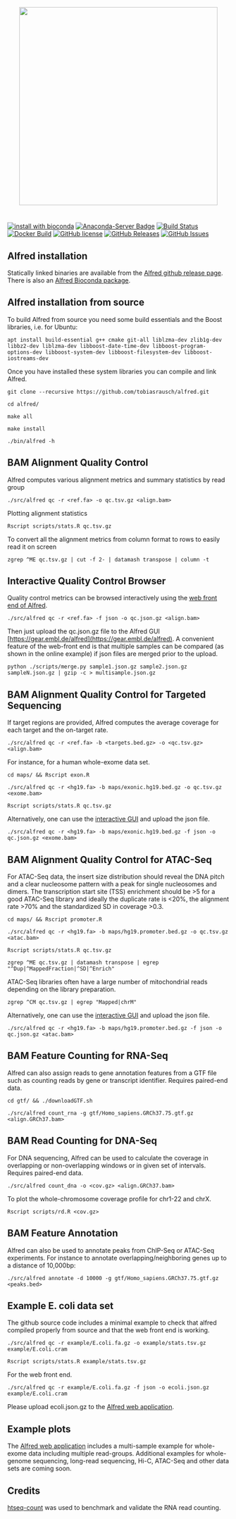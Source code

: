 <p align="center">
   <img width="450" src="https://raw.githubusercontent.com/tobiasrausch/alfred/master/alfred.png">
   <h1></h1>
</p>

[![install with bioconda](https://img.shields.io/badge/install%20with-bioconda-brightgreen.svg?style=flat-square)](http://bioconda.github.io/recipes/alfred/README.html)
[![Anaconda-Server Badge](https://anaconda.org/bioconda/alfred/badges/downloads.svg)](https://anaconda.org/bioconda/alfred)
[![Build Status](https://travis-ci.org/tobiasrausch/alfred.svg?branch=master)](https://travis-ci.org/tobiasrausch/alfred)
[![Docker Build](https://img.shields.io/docker/build/trausch/alfred.svg)](https://hub.docker.com/r/trausch/alfred/)
[![GitHub license](https://img.shields.io/badge/License-GPLv3-blue.svg)](https://raw.githubusercontent.com/tobiasrausch/alfred/master/LICENSE)
[![GitHub Releases](https://img.shields.io/github/release/tobiasrausch/alfred.svg)](https://github.com/tobiasrausch/alfred/releases)
[![GitHub Issues](https://img.shields.io/github/issues/tobiasrausch/alfred.svg)](https://github.com/tobiasrausch/alfred/issues)


Alfred installation
-------------------

Statically linked binaries are available from the [Alfred github release page](https://github.com/tobiasrausch/alfred/releases/). There is also an [Alfred Bioconda package](https://anaconda.org/bioconda/alfred).


Alfred installation from source
-------------------------------

To build Alfred from source you need some build essentials and the Boost libraries, i.e. for Ubuntu:

`apt install build-essential g++ cmake git-all liblzma-dev zlib1g-dev libbz2-dev liblzma-dev libboost-date-time-dev libboost-program-options-dev libboost-system-dev libboost-filesystem-dev libboost-iostreams-dev`

Once you have installed these system libraries you can compile and link Alfred.

`git clone --recursive https://github.com/tobiasrausch/alfred.git`

`cd alfred/`

`make all`

`make install`

`./bin/alfred -h`


BAM Alignment Quality Control
-----------------------------

Alfred computes various alignment metrics and summary statistics by read group

`./src/alfred qc -r <ref.fa> -o qc.tsv.gz <align.bam>`

Plotting alignment statistics

`Rscript scripts/stats.R qc.tsv.gz`

To convert all the alignment metrics from column format to rows to easily read it on screen

`zgrep ^ME qc.tsv.gz | cut -f 2- | datamash transpose | column -t`


Interactive Quality Control Browser
-----------------------------------

Quality control metrics can be browsed interactively using the [web front end of Alfred](https://gear.embl.de/alfred).

`./src/alfred qc -r <ref.fa> -f json -o qc.json.gz <align.bam>`

Then just upload the qc.json.gz file to the Alfred GUI [https://gear.embl.de/alfred](https://gear.embl.de/alfred). A convenient feature of the web-front end is that multiple samples can be compared (as shown in the online example) if json files are merged prior to the upload.

`python ./scripts/merge.py sample1.json.gz sample2.json.gz sampleN.json.gz | gzip -c > multisample.json.gz`


BAM Alignment Quality Control for Targeted Sequencing
-----------------------------------------------------

If target regions are provided, Alfred computes the average coverage for each target and the on-target rate.

`./src/alfred qc -r <ref.fa> -b <targets.bed.gz> -o <qc.tsv.gz> <align.bam>`

For instance, for a human whole-exome data set.

`cd maps/ && Rscript exon.R`

`./src/alfred qc -r <hg19.fa> -b maps/exonic.hg19.bed.gz -o qc.tsv.gz <exome.bam>`

`Rscript scripts/stats.R qc.tsv.gz`

Alternatively, one can use the [interactive GUI](https://gear.embl.de/alfred) and upload the json file.

`./src/alfred qc -r <hg19.fa> -b maps/exonic.hg19.bed.gz -f json -o qc.json.gz <exome.bam>`


BAM Alignment Quality Control for ATAC-Seq
------------------------------------------

For ATAC-Seq data, the insert size distribution should reveal the DNA pitch and a clear nucleosome pattern with a peak for single nucleosomes and dimers. The transcription start site (TSS) enrichment should be >5 for a good ATAC-Seq library and ideally the duplicate rate is <20%, the alignment rate >70% and the standardized SD in coverage >0.3.

`cd maps/ && Rscript promoter.R`

`./src/alfred qc -r <hg19.fa> -b maps/hg19.promoter.bed.gz -o qc.tsv.gz <atac.bam>`

`Rscript scripts/stats.R qc.tsv.gz`

`zgrep ^ME qc.tsv.gz | datamash transpose | egrep "^Dup|^MappedFraction|^SD|^Enrich"`

ATAC-Seq libraries often have a large number of mitochondrial reads depending on the library preparation.

`zgrep ^CM qc.tsv.gz | egrep "Mapped|chrM"`

Alternatively, one can use the [interactive GUI](https://gear.embl.de/alfred) and upload the json file.

`./src/alfred qc -r <hg19.fa> -b maps/hg19.promoter.bed.gz -f json -o qc.json.gz <atac.bam>`


BAM Feature Counting for RNA-Seq
--------------------------------

Alfred can also assign reads to gene annotation features from a GTF file such as counting reads by gene or transcript identifier. Requires paired-end data.

`cd gtf/ && ./downloadGTF.sh`

`./src/alfred count_rna -g gtf/Homo_sapiens.GRCh37.75.gtf.gz <align.GRCh37.bam>`


BAM Read Counting for DNA-Seq
-----------------------------

For DNA sequencing, Alfred can be used to calculate the coverage in overlapping or non-overlapping windows or in given set of intervals. Requires paired-end data.

`./src/alfred count_dna -o <cov.gz> <align.GRCh37.bam>`

To plot the whole-chromosome coverage profile for chr1-22 and chrX.

`Rscript scripts/rd.R <cov.gz>`


BAM Feature Annotation
----------------------

Alfred can also be used to annotate peaks from ChIP-Seq or ATAC-Seq experiments. For instance to annotate overlapping/neighboring genes up to a distance of 10,000bp:

`./src/alfred annotate -d 10000 -g gtf/Homo_sapiens.GRCh37.75.gtf.gz <peaks.bed>`


Example E. coli data set
------------------------

The github source code includes a minimal example to check that alfred compiled properly from source and that the web front end is working.

`./src/alfred qc -r example/E.coli.fa.gz -o example/stats.tsv.gz example/E.coli.cram`

`Rscript scripts/stats.R example/stats.tsv.gz`

For the web front end.

`./src/alfred qc -r example/E.coli.fa.gz -f json -o ecoli.json.gz example/E.coli.cram`

Please upload ecoli.json.gz to the [Alfred web application](https://gear.embl.de/alfred).


Example plots
-------------

The [Alfred web application](https://gear.embl.de/alfred) includes a multi-sample example for whole-exome data including multiple read-groups. Additional examples for whole-genome sequencing, long-read sequencing, Hi-C, ATAC-Seq and other data sets are coming soon.


Credits
-------
[htseq-count](http://htseq.readthedocs.io) was used to benchmark and validate the RNA read counting.
